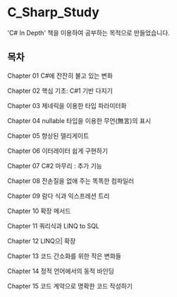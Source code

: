 # C_Sharp_Study
'C# In Depth' 책을 이용하여 공부하는 목적으로 만들었습니다.

## 목차
Chapter 01 C#에 잔잔히 불고 있는 변화

Chapter 02 핵심 기초: C#1 기반 다지기

Chapter 03 제네릭을 이용한 타입 파라미터화

Chapter 04 nullable 타입을 이용한 무언(無言)의 표시

Chapter 05 향상된 델리게이트

Chapter 06 이터레이터 쉽게 구현하기

Chapter 07 C#2 마무리 : 추가 기능

Chapter 08 잔손질을 없애 주는 똑똑한 컴파일러

Chapter 09 람다 식과 익스프레션 트리

Chapter 10 확장 메서드

Chapter 11 쿼리식과 LlNQ to SQL

Chapter 12 LlNQ으| 확장

Chapter 13 코드 간소화를 위한 작은 변화들

Chapter 14 정적 언어에서의 동적 바인딩

Chapter 15 코드 계약으로 명확한 코드 작성하기
